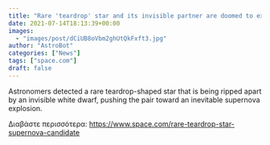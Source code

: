 ```yaml
---
title: "Rare 'teardrop' star and its invisible partner are doomed to explode in a massive supernova"
date: 2021-07-14T18:13:39+00:00
images:
  - "images/post/dCiUB8oVbm2ghUtQkFxft3.jpg"
author: "AstroBot"
categories: ["News"]
tags: ["space.com"]
draft: false
---
```


Astronomers detected a rare teardrop-shaped star that is being ripped apart by an invisible white dwarf, pushing the pair toward an inevitable supernova explosion. 

Διαβάστε περισσότερα: https://www.space.com/rare-teardrop-star-supernova-candidate
